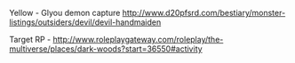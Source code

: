 Yellow - Glyou demon capture
<http://www.d20pfsrd.com/bestiary/monster-listings/outsiders/devil/devil-handmaiden>

Target RP -
<http://www.roleplaygateway.com/roleplay/the-multiverse/places/dark-woods?start=36550#activity>
